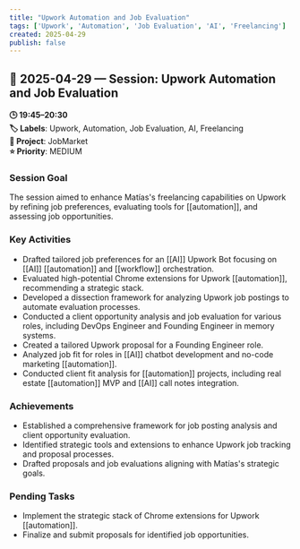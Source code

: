```yaml
---
title: "Upwork Automation and Job Evaluation"
tags: ['Upwork', 'Automation', 'Job Evaluation', 'AI', 'Freelancing']
created: 2025-04-29
publish: false
---
```


## 📅 2025-04-29 — Session: Upwork Automation and Job Evaluation

**🕒 19:45–20:30**  
**🏷️ Labels**: Upwork, Automation, Job Evaluation, AI, Freelancing  
**📂 Project**: JobMarket  
**⭐ Priority**: MEDIUM  


### Session Goal
The session aimed to enhance Matías's freelancing capabilities on Upwork by refining job preferences, evaluating tools for [[automation]], and assessing job opportunities.

### Key Activities
- Drafted tailored job preferences for an [[AI]] Upwork Bot focusing on [[AI]] [[automation]] and [[workflow]] orchestration.
- Evaluated high-potential Chrome extensions for Upwork [[automation]], recommending a strategic stack.
- Developed a dissection framework for analyzing Upwork job postings to automate evaluation processes.
- Conducted a client opportunity analysis and job evaluation for various roles, including DevOps Engineer and Founding Engineer in memory systems.
- Created a tailored Upwork proposal for a Founding Engineer role.
- Analyzed job fit for roles in [[AI]] chatbot development and no-code marketing [[automation]].
- Conducted client fit analysis for [[automation]] projects, including real estate [[automation]] MVP and [[AI]] call notes integration.

### Achievements
- Established a comprehensive framework for job posting analysis and client opportunity evaluation.
- Identified strategic tools and extensions to enhance Upwork job tracking and proposal processes.
- Drafted proposals and job evaluations aligning with Matías's strategic goals.

### Pending Tasks
- Implement the strategic stack of Chrome extensions for Upwork [[automation]].
- Finalize and submit proposals for identified job opportunities.

